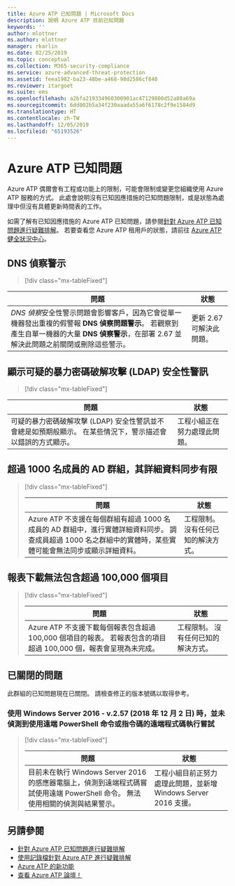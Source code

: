 ```yaml
---
title: Azure ATP 已知問題 | Microsoft Docs
description: 說明 Azure ATP 目前已知問題
keywords: ''
author: mlottner
ms.author: mlottner
manager: rkarlin
ms.date: 02/25/2019
ms.topic: conceptual
ms.collection: M365-security-compliance
ms.service: azure-advanced-threat-protection
ms.assetid: feea1982-ba23-48be-a468-98d2586cf840
ms.reviewer: itargoet
ms.suite: ems
ms.openlocfilehash: a2bfa219334960300901ac47129800d52a80a69a
ms.sourcegitcommit: 6dd002b5a34f230aaada55a6f6178c2f9e1584d9
ms.translationtype: HT
ms.contentlocale: zh-TW
ms.lasthandoff: 12/05/2019
ms.locfileid: "65193526"
---
```

# <a name="azure-atp-known-issues"></a>Azure ATP 已知問題

Azure ATP 偶爾會有工程或功能上的限制，可能會限制或變更您組織使用 Azure ATP 服務的方式。 此處會說明沒有已知因應措施的已知問題限制，或是狀態為處理中但沒有具體更新時間表的工作。 

如需了解有已知因應措施的 Azure ATP 已知問題，請參閱[針對 Azure ATP 已知問題進行疑難排解](troubleshooting-atp-known-issues.md)。 若要查看您 Azure ATP 租用戶的狀態，請前往 [Azure ATP 健全狀況中心](atp-health-center.md)。 

## <a name="dns-reconnaissance-alert"></a>DNS 偵察警示
> [!div class="mx-tableFixed"] 

|問題|狀態|
|----|----|
*DNS 偵察*安全性警示問題會影響客戶，因為它會從單一機器發出重複的假警報 **DNS 偵察問題警示**。 若觀察到產生自單一機器的大量 **DNS 偵察警示**，在部署 2.67 並解決此問題之前關閉或刪除這些警示。 | 更新 2.67 可解決此問題。|

## <a name="suspected-brute-force-attack-ldap-security-alert-display"></a>顯示可疑的暴力密碼破解攻擊 (LDAP) 安全性警訊
> [!div class="mx-tableFixed"] 

|問題|狀態|
|----|----|
可疑的暴力密碼破解攻擊 (LDAP)  安全性警訊並不會總是如預期般顯示。 在某些情況下，警示描述會以錯誤的方式顯示。| 工程小組正在努力處理此問題。| 

## <a name="ad-groups-with-more-than-1000-members-have-limited-detail-sync"></a>超過 1000 名成員的 AD 群組，其詳細資料同步有限
> [!div class="mx-tableFixed"]  
> 
> |問題|狀態|
> |----|----|
> |Azure ATP 不支援在每個群組有超過 1000 名成員的 AD 群組中，進行實體詳細資料同步。 調查成員超過 1000 名之群組中的實體時，某些實體可能會無法同步或顯示詳細資料。|工程限制。 沒有任何已知的解決方式。|

## <a name="report-downloads-cannot-contain-more-than-100000-entries"></a>報表下載無法包含超過 100,000 個項目
> [!div class="mx-tableFixed"]  
> 
> |問題|狀態|
> |----|----|
> |Azure ATP 不支援下載每個報表包含超過 100,000 個項目的報表。 若報表包含的項目超過 100,000 個，報表會呈現為未完成。|工程限制。 沒有任何已知的解決方式。|

## <a name="closed-issues"></a>已關閉的問題

此群組的已知問題現在已關閉。 請檢查修正的版本號碼以取得參考。   
### <a name="remote-code-execution-attempts-using-remote-powershell-commands-or-scripts-are-not-detected-when-using-windows-server-2016---v257-december-2-2018"></a>使用 Windows Server 2016 - v.2.57 (2018 年 12 月 2 日) 時，並未偵測到使用遠端 PowerShell 命令或指令碼的遠端程式碼執行嘗試
> [!div class="mx-tableFixed"]  
> 
> |問題|狀態|
> |----|----|
> |目前未在執行 Windows Server 2016 的感應器電腦上，偵測到遠端程式碼嘗試使用遠端 PowerShell 命令。 無法使用相關的偵測與結果警示。|工程小組目前正努力處理此問題，並新增 Windows Server 2016 支援。|

## <a name="see-also"></a>另請參閱

- [針對 Azure ATP 已知問題進行疑難排解](troubleshooting-atp-known-issues.md)
- [使用記錄檔針對 Azure ATP 進行疑難排解](troubleshooting-atp-using-logs.md)
- [Azure ATP 的新功能](atp-whats-new.md)
- [查看 Azure ATP 論壇！](https://aka.ms/azureatpcommunity)

